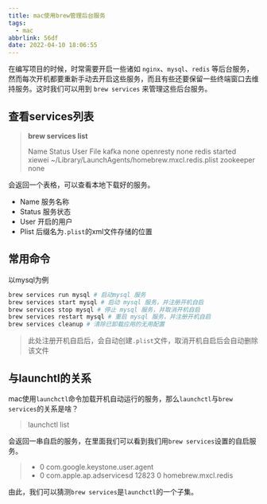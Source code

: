 ```yaml
---
title: mac使用brew管理后台服务
tags:
  - mac
abbrlink: 56df
date: 2022-04-10 18:06:55
---
```


在编写项目的时候，时常需要开启一些诸如 `nginx`、`mysql`、`redis` 等后台服务，然而每次开机都要重新手动去开启这些服务，而且有些还要保留一些终端窗口去维持服务。这时我们可以用到 `brew services` 来管理这些后台服务。

## 查看services列表

> **brew services list**
>
> Name      Status  User   File
> kafka     none
> openresty none
> redis     started xiewei ~/Library/LaunchAgents/homebrew.mxcl.redis.plist
> zookeeper none

会返回一个表格，可以查看本地下载好的服务。

- Name 服务名称
- Status 服务状态
- User 开启的用户
- Plist 后缀名为`.plist`的xml文件存储的位置

## 常用命令

以mysql为例

~~~bash
brew services run mysql # 启动mysql 服务
brew services start mysql # 启动 mysql 服务，并注册开机自启
brew services stop mysql # 停止 mysql 服务，并取消开机自启
brew services restart mysql # 重启 mysql 服务，并注册开机自启
brew services cleanup # 清除已卸载应用的无用配置
~~~

> 此处注册开机自启后，会自动创建`.plist`文件，取消开机自启后会自动删除该文件

## 与launchtl的关系

mac使用`launchctl`命令加载开机自动运行的服务，那么`launchctl`与`brew services`的关系是啥？

> launchctl list

会返回一串自启的服务，在里面我们可以看到我们用`brew services`设置的自启服务。

> -	0	com.google.keystone.user.agent
> -	0	com.apple.ap.adservicesd
> 12823	0	homebrew.mxcl.redis

由此，我们可以猜测`brew services`是`launchctl`的一个子集。
